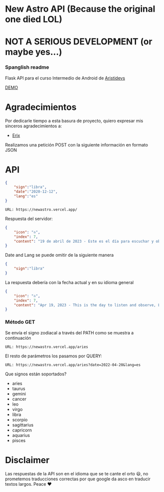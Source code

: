 # New Astro API (Because the original one died LOL)
# NOT A SERIOUS DEVELOPMENT (or maybe yes...)

### Spanglish readme
 
Flask API para el curso Intermedio de Android de [Aristidevs](https://github.com/ArisGuimera/Android-Expert-Intermedio)


[DEMO](https://newastro.vercel.app/)

# Agradecimientos

 Por dedicarle tiempo a esta basura de proyecto, quiero expresar mis sinceros agradecimientos a:

- [Erix](https://github.com/erix-mx)

Realizamos una petición POST con la siguiente información en formato JSON


# API
```json
{
    "sign":"libra",
    "date":"2020-12-12",
    "lang":"es"
}
```
`URL: https://newastro.vercel.app/`

Respuesta del servidor:
```json
{
    "icon": "♎",
    "index": 7,
    "content": "19 de abril de 2023 - Este es el día para escuchar y observar, Libra.Hay mucho que aprender de lo que sucede a tu alrededor.Es posible que te sorprenda el impacto de la misma.Demasiadas conversaciones ahora podría resultar infructuosa e incluso volver a ponerlo de alguna manera, especialmente si se usa conversación para ocultar sus inseguridades.Mantenga los ojos y los oídos abiertos.Mañana puedes compartir lo que aprendes."
}
````

Date and Lang se puede omitir de la siguiente manera
```json
{
    "sign":"libra"
}
````

La respuesta debería con la fecha actual y en su idioma general

```json
{
    "icon": "♎",
    "index": 7,
    "content": "Apr 19, 2023 - This is the day to listen and observe, Libra. There is a lot to learn from what's going on around you. You might be surprised at the impact of it. Too much talk now could prove fruitless and even set you back in some way, especially if talk is used to hide your insecurities. Keep your eyes and ears open. Tomorrow you can share what you learn."
}
````

### Método GET
Se envía el signo zodiacal a través del PATH como se muestra a continuación

`URL: https://newastro.vercel.app/aries`

El resto de parámetros los pasamos por QUERY:

`URL: https://newastro.vercel.app/aries?date=2022-04-20&lang=es`

Que signos están soportados?

- aries
- taurus
- gemini
- cancer
- leo
- virgo
- libra
- scorpio
- sagittarius
- capricorn
- aquarius
- pisces

# Disclaimer

Las respuestas de la API son en el idioma que se te cante el orto 😃, no prometemos traducciones correctas por que google da asco en traducir textos largos.
Peace ❤️